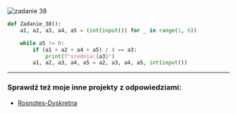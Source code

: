 <picture>
  <source srcset="../../srt/zbior_zadan/38.png" media="(prefers-color-scheme: light)">
  <source srcset="../../srt/zbior_zadan/black_38.png" media="(prefers-color-scheme: dark)">
  <img src="../../srt/zbior_zadan/black_38.png" alt="zadanie 38">
</picture>

```python
def Zadanie_38():
    a1, a2, a3, a4, a5 = (int(input()) for _ in range(1, 6))

    while a5 != 0:
        if (a1 + a2 + a4 + a5) / 4 == a3:
            print(f"srednia:{a3}")
        a1, a2, a3, a4, a5 = a2, a3, a4, a5, int(input())

```

---
### Sprawdź też moje inne projekty z odpowiedziami:
- [Rosnotes-Dyskretna](https://github.com/kamilGie/Rosnotes-Dyskretna)
